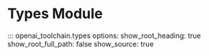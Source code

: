 # Types Module

::: openai_toolchain.types options: show_root_heading: true show_root_full_path:
false show_source: true
